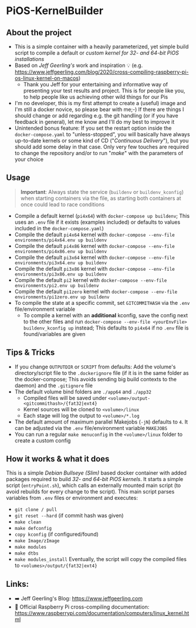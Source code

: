 # PiOS-KernelBuilder
## About the project
- This is a simple container with a heavily parameterized, yet simple build script to compile a default or *custom kernel for 32- and 64-bit PiOS installations*
- Based on *Jeff Geerling's* work and inspiration :bulb: (e.g. https://www.jeffgeerling.com/blog/2020/cross-compiling-raspberry-pi-os-linux-kernel-on-macos)
  - Thank you Jeff for your entertaining and informative way of presenting your test results and project. This is for people like you, to help people like us achieving other wild things for our Pis
- I'm no developer, this is my first attempt to create a (useful) image and I'm still a docker novice, so please bear with me;-) If there are things I should change or add regarding e.g. the git handling (or if you have feedback in general), let me know and I'll do my best to improve it
- Unintended bonus feature: If you set the restart option inside the `docker-compose.yaml` to "unless-stopped", you will basically have always up-to-date kernels or some kind of CD ("*Continuous Delivery*"), but you should add some delay in that case. Only very few touches are required to change the repository and/or to run "*make*" with the parameters of your choice


## Usage
> **Important**: Always state the service (`buildenv` or `buildenv_kconfig`) when starting containers via the file, as starting both containers at once could lead to race conditions

- Compile a default kernel (`pi4x64`) with `docker-compose up buildenv`; This uses an `.env` file if it exists (examples included) or defaults to values included in the `docker-compose.yaml`)
- Compile the default `pi4x64` kernel with `docker-compose --env-file environments/pi4x64.env up buildenv`
- Compile the default `pi4x86` kernel with `docker-compose --env-file environments/pi4x86.env up buildenv`
- Compile the default `pi3x64` kernel with `docker-compose --env-file environments/pi3x64.env up buildenv`
- Compile the default `pi3x86` kernel with `docker-compose --env-file environments/pi3x86.env up buildenv`
- Compile the default `pi2` kernel with `docker-compose --env-file environments/pi2.env up buildenv`
- Compile the default `pi1zero` kernel with `docker-compose --env-file environments/pi1zero.env up buildenv`
- To compile the state at a specific commit, set `GITCOMMITHASH` via the `.env` file/environment variable
  - To compile a kernel with an **additional** kconfig, save the config next to the other files and run `docker-compose --env-file <yourEnvFile> buildenv_kconfig up` instead; This defaults to `pi4x64` if no `.env` file is found/variables are given


## Tips & Tricks
- If you change `OUTPUTDIR` or `SCRIPT` from defaults: Add the volume's directory/script file to the `.dockerignore` file (if it is in the same folder as the docker-compose; This avoids sending big build contexts to the daemon) and the `.gitignore` file
- The default volume bind folders are `./app64` and `./app32`
  - Compiled files will be saved under `<volume>/output-<gitcommithash>/{fat32|ext4}`
  - Kernel sources will be cloned to `<volume>/linux`
  - Each stage will log the output to `<volume>/*.log`
- The default amount of maximum parallel Makejobs (`-jN`) defaults to `4`. It can be adjusted via the `.env` file/environment variable `MAKEJOBS`
- You can run a regular `make menuconfig` in the `<volume>/linux` folder to create a custom config


## How it works & what it does
This is a simple *Debian Bullseye (Slim)* based docker container with added packages required to build *32- and 64-bit PiOS kernels*. It starts a simple script (`entryPoint.sh`), which calls an externally mounted main script (to avoid rebuilds for every change to the script). This main script parses variables from `.env` files or environment and executes:
  - `git clone / pull`
  - `git reset --hard` (if commit hash was given)
  - `make clean`
  - `make defconfig`
  - `copy kconfig` (if configured/found)
  - `make Image/zImage`
  - `make modules`
  - `make dtbs`
  - `make modules_install`
Eventually, the script will copy the compiled files to `<volumes>/output/{fat32|ext4}`

## Links:
- :arrow_right: Jeff Geerling's Blog: https://www.jeffgeerling.com
- :penguin: Official Raspberry Pi cross-compiling documentation: https://www.raspberrypi.com/documentation/computers/linux_kernel.html
